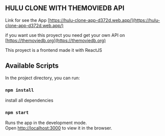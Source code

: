 ## HULU CLONE WITH THEMOVIEDB API

Link for see the App [https://hulu-clone-app-d372d.web.app/](https://hulu-clone-app-d372d.web.app/)

if you want use this proyect you need get your own API on [https://themoviedb.org](https://themoviedb.org)

This proyect is a frontend made it with ReactJS

## Available Scripts

In the project directory, you can run:

### `npm install`

install all dependencies

### `npm start`

Runs the app in the development mode.<br />
Open [http://localhost:3000](http://localhost:3000) to view it in the browser.
